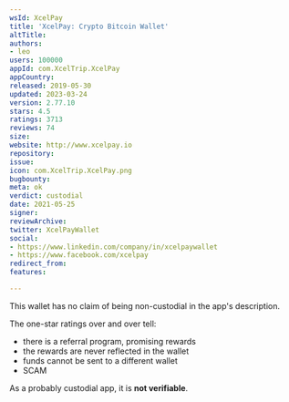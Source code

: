 ```yaml
---
wsId: XcelPay
title: 'XcelPay: Crypto Bitcoin Wallet'
altTitle: 
authors:
- leo
users: 100000
appId: com.XcelTrip.XcelPay
appCountry: 
released: 2019-05-30
updated: 2023-03-24
version: 2.77.10
stars: 4.5
ratings: 3713
reviews: 74
size: 
website: http://www.xcelpay.io
repository: 
issue: 
icon: com.XcelTrip.XcelPay.png
bugbounty: 
meta: ok
verdict: custodial
date: 2021-05-25
signer: 
reviewArchive: 
twitter: XcelPayWallet
social:
- https://www.linkedin.com/company/in/xcelpaywallet
- https://www.facebook.com/xcelpay
redirect_from: 
features: 

---
```


This wallet has no claim of being non-custodial in the app's description.

The one-star ratings over and over tell:

* there is a referral program, promising rewards
* the rewards are never reflected in the wallet
* funds cannot be sent to a different wallet
* SCAM

As a probably custodial app, it is **not verifiable**.
